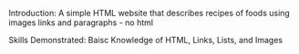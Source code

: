 Introduction:
A simple HTML website that describes recipes of foods using images links and paragraphs - no html


Skills Demonstrated:
Baisc Knowledge of HTML, Links, Lists, and Images